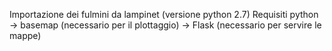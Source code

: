 Importazione dei fulmini da lampinet
(versione python 2.7)
Requisiti python
-> basemap (necessario per il plottaggio)
-> Flask (necessario per servire le mappe)
